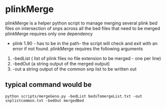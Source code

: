 # plinkMerge 
plinkMerge is a helper python script to manage merging several plink bed files on intersection of snps across all the bed files that need to be merged
plinkMerge requires only one dependency
* plink 1.90 - has to be in the path- the script will check and exit with an error if not found.
plinkMerge requires the following arguments
1. -bedList ( list of plink files no file extension to be merged - one per line)
2. -bedOut (a string output of the merged output)
3. -out a string output of the common snp list to be written out

## typical command would be
```python scripts/mergeGeno.py -bedList bedsTomergeList.txt -out snplistcommon.txt -bedOut mergedBed```
